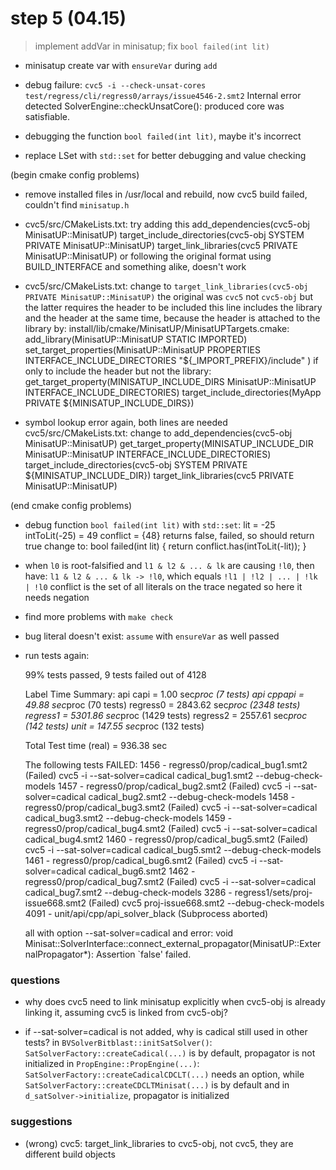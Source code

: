# step 5 (04.15)

> implement addVar in minisatup; fix `bool failed(int lit)`

- minisatup create var with `ensureVar` during `add`

- debug failure: `cvc5 -i --check-unsat-cores test/regress/cli/regress0/arrays/issue4546-2.smt2`
  Internal error detected SolverEngine::checkUnsatCore(): produced core was satisfiable.

- debugging the function `bool failed(int lit)`, maybe it's incorrect

- replace LSet with `std::set` for better debugging and value checking

(begin cmake config problems)

- remove installed files in /usr/local and rebuild, now cvc5 build failed, couldn't find `minisatup.h`

- cvc5/src/CMakeLists.txt: try adding this
    add_dependencies(cvc5-obj MinisatUP::MinisatUP)
    target_include_directories(cvc5-obj SYSTEM PRIVATE MinisatUP::MinisatUP)
    target_link_libraries(cvc5 PRIVATE MinisatUP::MinisatUP)
  or following the original format using BUILD_INTERFACE and something alike, doesn't work

- cvc5/src/CMakeLists.txt: change to
    `target_link_libraries(cvc5-obj PRIVATE MinisatUP::MinisatUP)`
  the original was `cvc5` not `cvc5-obj` but the latter requires the header to be included
  this line includes the library and the header at the same time, because the header is attached to the library by:
  install/lib/cmake/MinisatUP/MinisatUPTargets.cmake:
    add_library(MinisatUP::MinisatUP STATIC IMPORTED)
    set_target_properties(MinisatUP::MinisatUP PROPERTIES
      INTERFACE_INCLUDE_DIRECTORIES "${_IMPORT_PREFIX}/include"
    )
  if only to include the header but not the library:  
    get_target_property(MINISATUP_INCLUDE_DIRS MinisatUP::MinisatUP INTERFACE_INCLUDE_DIRECTORIES)
    target_include_directories(MyApp PRIVATE ${MINISATUP_INCLUDE_DIRS})

- symbol lookup error again, both lines are needed
  cvc5/src/CMakeLists.txt: change to
    add_dependencies(cvc5-obj MinisatUP::MinisatUP)
    get_target_property(MINISATUP_INCLUDE_DIR MinisatUP::MinisatUP INTERFACE_INCLUDE_DIRECTORIES)
    target_include_directories(cvc5-obj SYSTEM PRIVATE ${MINISATUP_INCLUDE_DIR})
    target_link_libraries(cvc5 PRIVATE MinisatUP::MinisatUP)

(end cmake config problems)

- debug function `bool failed(int lit)` with `std::set`:
    lit = -25
    intToLit(-25) = 49
    conflict = {48}
  returns false, failed, so should return true
  change to:
    bool failed(int lit) {
        return conflict.has(intToLit(-lit));
    }

- when `l0` is root-falsified and `l1 & l2 & ... & lk` are causing `!l0`, then have:
  `l1 & l2 & ... & lk -> !l0`, which equals
  `!l1 | !l2 | ... | !lk | !l0`
  conflict is the set of all literals on the trace negated
  so here it needs negation

- find more problems with `make check`

- bug literal doesn't exist:
  `assume` with `ensureVar` as well
  passed

- run tests again:
  
  99% tests passed, 9 tests failed out of 4128

  Label Time Summary:
  api capi      =   1.00 sec*proc (7 tests)
  api cppapi    =  49.88 sec*proc (70 tests)
  regress0      = 2843.62 sec*proc (2348 tests)
  regress1      = 5301.86 sec*proc (1429 tests)
  regress2      = 2557.61 sec*proc (142 tests)
  unit          = 147.55 sec*proc (132 tests)

  Total Test time (real) = 936.38 sec

  The following tests FAILED:
  1456 - regress0/prop/cadical_bug1.smt2 (Failed) cvc5 -i --sat-solver=cadical cadical_bug1.smt2   --debug-check-models
  1457 - regress0/prop/cadical_bug2.smt2 (Failed) cvc5 -i --sat-solver=cadical cadical_bug2.smt2   --debug-check-models
  1458 - regress0/prop/cadical_bug3.smt2 (Failed) cvc5 -i --sat-solver=cadical cadical_bug3.smt2   --debug-check-models
  1459 - regress0/prop/cadical_bug4.smt2 (Failed) cvc5 -i --sat-solver=cadical cadical_bug4.smt2
  1460 - regress0/prop/cadical_bug5.smt2 (Failed) cvc5 -i --sat-solver=cadical cadical_bug5.smt2   --debug-check-models
  1461 - regress0/prop/cadical_bug6.smt2 (Failed) cvc5 -i --sat-solver=cadical cadical_bug6.smt2
  1462 - regress0/prop/cadical_bug7.smt2 (Failed) cvc5 -i --sat-solver=cadical cadical_bug7.smt2   --debug-check-models
  3286 - regress1/sets/proj-issue668.smt2 (Failed) cvc5 proj-issue668.smt2   --debug-check-models
  4091 - unit/api/cpp/api_solver_black (Subprocess aborted)

  all with option --sat-solver=cadical and error:
  void Minisat::SolverInterface::connect_external_propagator(MinisatUP::ExternalPropagator*): Assertion `false' failed.

### questions

- why does cvc5 need to link minisatup explicitly when cvc5-obj is already linking it, assuming cvc5 is linked from cvc5-obj?

- if --sat-solver=cadical is not added, why is cadical still used in other tests?
  in `BVSolverBitblast::initSatSolver()`: `SatSolverFactory::createCadical(...)` is by default, propagator is not initialized
  in `PropEngine::PropEngine(...)`: `SatSolverFactory::createCadicalCDCLT(...)` needs an option, while `SatSolverFactory::createCDCLTMinisat(...)` is by default and in `d_satSolver->initialize`, propagator is initialized

### suggestions

- (wrong) cvc5: target_link_libraries to cvc5-obj, not cvc5, they are different build objects
